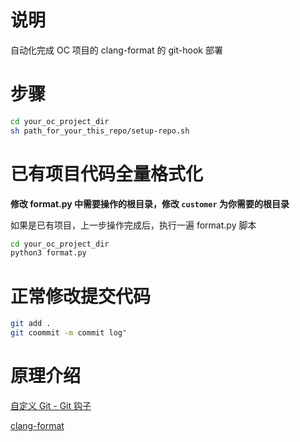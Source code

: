 # 说明
自动化完成 OC 项目的 clang-format 的 git-hook 部署

# 步骤


```bash
cd your_oc_project_dir
sh path_for_your_this_repo/setup-repo.sh
```

# 已有项目代码全量格式化
**修改 format.py 中需要操作的根目录，修改 `customer` 为你需要的根目录**

如果是已有项目，上一步操作完成后，执行一遍 format.py 脚本

```bash
cd your_oc_project_dir
python3 format.py
```

# 正常修改提交代码

```bash
git add .
git coommit -m commit log"
```

# 原理介绍
[自定义 Git - Git 钩子](https://git-scm.com/book/zh/v2/自定义-Git-Git-钩子)

[clang-format](https://hokein.github.io/2016/01/30/clang-format/)